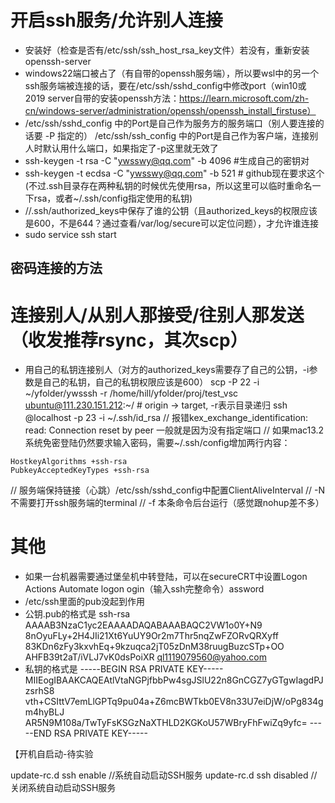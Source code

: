 # 开启ssh服务/允许别人连接
- 安装好（检查是否有/etc/ssh/ssh_host_rsa_key文件）若没有，重新安装openssh-server
- windows22端口被占了（有自带的openssh服务端），所以要wsl中的另一个ssh服务端被连接的话，要在/etc/ssh/sshd_config中修改port（win10或2019 server自带的安装openssh方法：https://learn.microsoft.com/zh-cn/windows-server/administration/openssh/openssh_install_firstuse）
- /etc/ssh/sshd_config 中的Port是自己作为服务方的服务端口（别人要连接的话要 -P 指定的）  /etc/ssh/ssh_config 中的Port是自己作为客户端，连接别人时默认用什么端口，如果指定了-p这里就无效了
- ssh-keygen -t rsa -C "ywsswy@qq.com" -b 4096 #生成自己的密钥对
- ssh-keygen -t ecdsa -C "ywsswy@qq.com" -b 521 # github现在要求这个(不过.ssh目录存在两种私钥的时候优先使用rsa，所以这里可以临时重命名一下rsa，或者~/.ssh/config指定使用的私钥)
- /<home>/.ssh/authorized_keys中保存了谁的公钥（且authorized_keys的权限应该是600，不是644？通过查看/var/log/secure可以定位问题），才允许谁连接
- sudo service ssh start
## 密码连接的方法

# 连接别人/从别人那接受/往别人那发送 （收发推荐rsync，其次scp）
- 用自己的私钥连接别人（对方的authorized_keys需要存了自己的公钥，-i参数是自己的私钥，自己的私钥权限应该是600）
scp -P 22 -i ~/yfolder/ywsssh -r /home/hill/yfolder/proj/test_vsc ubuntu@111.230.151.212:~/  # origin -> target, -r表示目录递归
ssh <user>@localhost -p 23 -i ~/.ssh/id_rsa
// 报错kex_exchange_identification: read: Connection reset by peer 一般就是因为没有指定端口
// 如果mac13.2系统免密登陆仍然要求输入密码，需要~/.ssh/config增加两行内容：
```
HostkeyAlgorithms +ssh-rsa
PubkeyAcceptedKeyTypes +ssh-rsa
```
// 服务端保持链接（心跳）/etc/ssh/sshd_config中配置ClientAliveInterval
// -N 不需要打开ssh服务端的terminal
// -f 本条命令后台运行（感觉跟nohup差不多）


# 其他
- 如果一台机器需要通过堡垒机中转登陆，可以在secureCRT中设置Logon Actions Automate logon ogin（输入ssh完整命令）assword
- /etc/ssh里面的pub没起到作用
- 公钥.pub的格式是
ssh-rsa AAAAB3NzaC1yc2EAAAADAQABAAABAQC2VW1o0Y+N9
8nOyuFLy+2H4JIi21Xt6YuUY9Or2m7Thr5nqZwFZORvQRXyff
83KDn6zFy3kxvhEq+9kzuqca2jT05zDnM38ruugBuzcSTp+OO
AHFB39t2aT/iVLJ7vK0dsPoiXR ql1119079560@yahoo.com
- 私钥的格式是
-----BEGIN RSA PRIVATE KEY-----
MIIEogIBAAKCAQEAtlVtaNGPjfbbPw4sgJSlU22n8GnCGZ7yGTgwIagdPJzsrhS8
vth+CSIttV7emLlGPTq9pu04a+Z6mcBWTkb0EV8n33U7eiDjW/oPg834gm4hyBLJ
AR5N9M108a/TwTyFsKSGzNaXTHLD2KGKoU57WBryFhFwiZq9yfc=
-----END RSA PRIVATE KEY-----


【开机自启动-待实验

update-rc.d ssh enable  //系统自动启动SSH服务
update-rc.d ssh disabled // 关闭系统自动启动SSH服务
